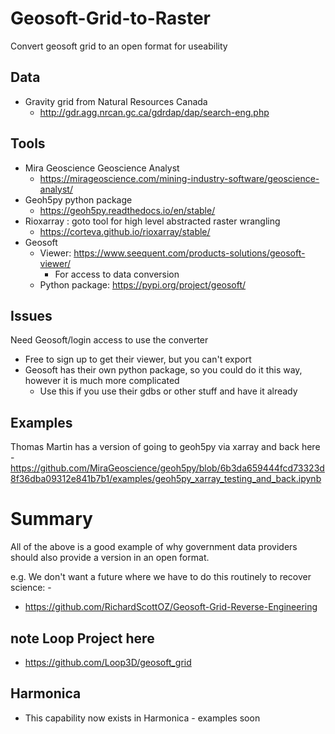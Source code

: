 # Geosoft-Grid-to-Raster
Convert geosoft grid to an open format for useability

## Data
- Gravity grid from Natural Resources Canada
	- http://gdr.agg.nrcan.gc.ca/gdrdap/dap/search-eng.php
	
## Tools
- Mira Geoscience Geoscience Analyst
	- https://mirageoscience.com/mining-industry-software/geoscience-analyst/
- Geoh5py python package
	- https://geoh5py.readthedocs.io/en/stable/
- Rioxarray : goto tool for high level abstracted raster wrangling
	- https://corteva.github.io/rioxarray/stable/
- Geosoft 
	- Viewer: https://www.seequent.com/products-solutions/geosoft-viewer/
		- For access to data conversion
	- Python package: https://pypi.org/project/geosoft/

## Issues
Need Geosoft/login access to use the converter
- Free to sign up to get their viewer, but you can't export
- Geosoft has their own python package, so you could do it this way, however it is much more complicated
	- Use this if you use their gdbs or other stuff and have it already

## Examples
Thomas Martin has a version of going to geoh5py via xarray and back here
	- https://github.com/MiraGeoscience/geoh5py/blob/6b3da659444fcd73323d8f36dba09312e841b7b1/examples/geoh5py_xarray_testing_and_back.ipynb

# Summary
All of the above is a good example of why government data providers should also provide a version in an open format.

e.g. We don't want a future where we have to do this routinely to recover science: - 
- https://github.com/RichardScottOZ/Geosoft-Grid-Reverse-Engineering

## note Loop Project here
- https://github.com/Loop3D/geosoft_grid

## Harmonica
- This capability now exists in Harmonica - examples soon
